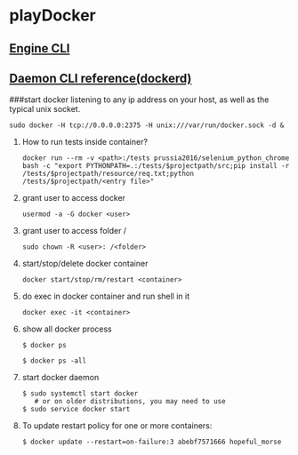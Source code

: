 # playDocker 
## [Engine CLI](https://docs.docker.com/engine/reference/commandline/docker/)
## [Daemon CLI reference(dockerd)](https://docs.docker.com/engine/reference/commandline/dockerd/)
###start docker listening to any ip address on your host, as well as the typical unix socket.
```
sudo docker -H tcp://0.0.0.0:2375 -H unix:///var/run/docker.sock -d &
```
1. How to run tests inside container?

   ```
   docker run --rm -v <path>:/tests prussia2016/selenium_python_chrome bash -c "export PYTHONPATH=.:/tests/$projectpath/src;pip install -r /tests/$projectpath/resource/req.txt;python /tests/$projectpath/<entry file>"
   ```
2. grant user <user> to access docker

   ```
   usermod -a -G docker <user>
   ```
3. grant user <user> to access folder /<folder>

   ```
   sudo chown -R <user>: /<folder>
   ```
4. start/stop/delete docker container <container>

   ```
   docker start/stop/rm/restart <container>
   ```
5. do exec in docker container and run shell in it

   ```
   docker exec -it <container>
   ```
6. show all docker process

   ```
   $ docker ps
   
   $ docker ps -all
   ```
7. start docker daemon

   ```
   $ sudo systemctl start docker
      # or on older distributions, you may need to use
   $ sudo service docker start
   ```
8. To update restart policy for one or more containers:

   ```
   $ docker update --restart=on-failure:3 abebf7571666 hopeful_morse
   ```
